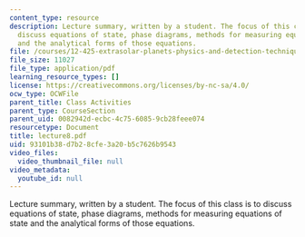 ```yaml
---
content_type: resource
description: Lecture summary, written by a student. The focus of this class is to
  discuss equations of state, phase diagrams, methods for measuring equations of state
  and the analytical forms of those equations.
file: /courses/12-425-extrasolar-planets-physics-and-detection-techniques-fall-2007/93101b38d7b28cfe3a20b5c7626b9543_lecture8.pdf
file_size: 11027
file_type: application/pdf
learning_resource_types: []
license: https://creativecommons.org/licenses/by-nc-sa/4.0/
ocw_type: OCWFile
parent_title: Class Activities
parent_type: CourseSection
parent_uid: 0082942d-ecbc-4c75-6085-9cb28feee074
resourcetype: Document
title: lecture8.pdf
uid: 93101b38-d7b2-8cfe-3a20-b5c7626b9543
video_files:
  video_thumbnail_file: null
video_metadata:
  youtube_id: null
---
```

Lecture summary, written by a student. The focus of this class is to discuss equations of state, phase diagrams, methods for measuring equations of state and the analytical forms of those equations.